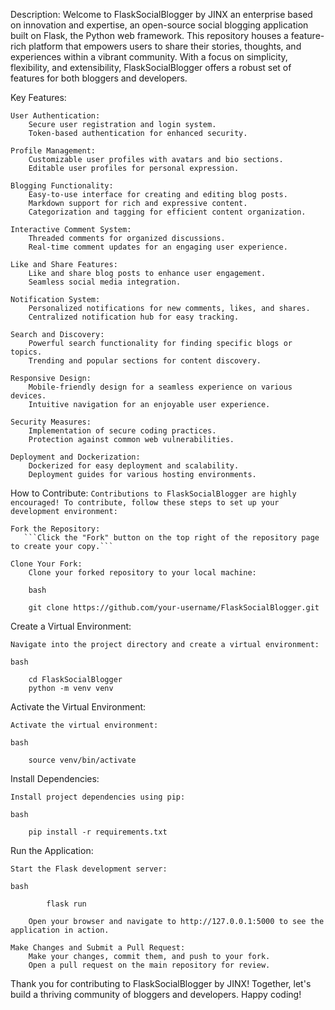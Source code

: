 Description:
Welcome to FlaskSocialBlogger by JINX an enterprise based on innovation and expertise, an open-source social blogging application built on Flask, the Python web framework. This repository houses a feature-rich platform that empowers users to share their stories, thoughts, and experiences within a vibrant community. With a focus on simplicity, flexibility, and extensibility, FlaskSocialBlogger offers a robust set of features for both bloggers and developers.

Key Features:

    User Authentication:
        Secure user registration and login system.
        Token-based authentication for enhanced security.

    Profile Management:
        Customizable user profiles with avatars and bio sections.
        Editable user profiles for personal expression.

    Blogging Functionality:
        Easy-to-use interface for creating and editing blog posts.
        Markdown support for rich and expressive content.
        Categorization and tagging for efficient content organization.

    Interactive Comment System:
        Threaded comments for organized discussions.
        Real-time comment updates for an engaging user experience.

    Like and Share Features:
        Like and share blog posts to enhance user engagement.
        Seamless social media integration.

    Notification System:
        Personalized notifications for new comments, likes, and shares.
        Centralized notification hub for easy tracking.

    Search and Discovery:
        Powerful search functionality for finding specific blogs or topics.
        Trending and popular sections for content discovery.

    Responsive Design:
        Mobile-friendly design for a seamless experience on various devices.
        Intuitive navigation for an enjoyable user experience.

    Security Measures:
        Implementation of secure coding practices.
        Protection against common web vulnerabilities.

    Deployment and Dockerization:
        Dockerized for easy deployment and scalability.
        Deployment guides for various hosting environments.

How to Contribute:
```Contributions to FlaskSocialBlogger are highly encouraged! To contribute, follow these steps to set up your development environment:```

    Fork the Repository:
       ```Click the "Fork" button on the top right of the repository page to create your copy.```

    Clone Your Fork:
        Clone your forked repository to your local machine:

        bash
```
    git clone https://github.com/your-username/FlaskSocialBlogger.git
```

Create a Virtual Environment:

    Navigate into the project directory and create a virtual environment:

    bash
```
    cd FlaskSocialBlogger
    python -m venv venv
```
Activate the Virtual Environment:

    Activate the virtual environment:

    bash
```
    source venv/bin/activate
```
Install Dependencies:

    Install project dependencies using pip:

    bash
```
    pip install -r requirements.txt
```
Run the Application:

    Start the Flask development server:

    bash
```
        flask run
```
        Open your browser and navigate to http://127.0.0.1:5000 to see the application in action.

    Make Changes and Submit a Pull Request:
        Make your changes, commit them, and push to your fork.
        Open a pull request on the main repository for review.

Thank you for contributing to FlaskSocialBlogger by JINX! Together, let's build a thriving community of bloggers and developers. Happy coding!
